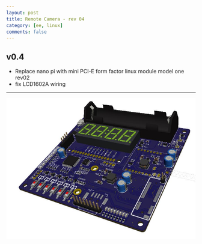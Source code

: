 ```yaml
---
layout: post
title: Remote Camera - rev 04
category: [ee, linux]
comments: false
---
```


## v0.4

* Replace nano pi with mini PCI-E form factor linux module model one rev02
* fix LCD1602A wiring

---

![w800](/images/rcam4.jpg)
